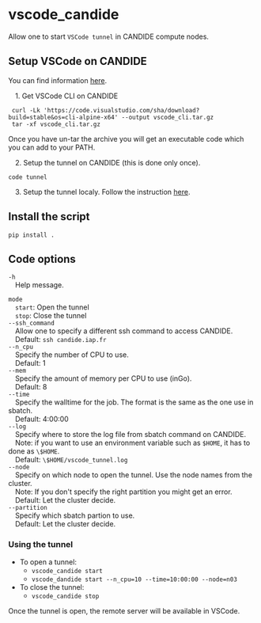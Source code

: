 # vscode_candide

Allow one to start `VSCode tunnel` in CANDIDE compute nodes.

## Setup VSCode on CANDIDE

You can find information [here](https://code.visualstudio.com/docs/remote/tunnels).

&emsp;1\. Get VSCode CLI on CANDIDE
   ```bach
    curl -Lk 'https://code.visualstudio.com/sha/download?build=stable&os=cli-alpine-x64' --output vscode_cli.tar.gz
    tar -xf vscode_cli.tar.gz
   ```
Once you have un-tar the archive you will get an executable code which you can add to your PATH.  

&emsp;2\. Setup the tunnel on CANDIDE (this is done only once).
```bach
code tunnel
```

&emsp;3\. Setup the tunnel localy. Follow the instruction [here](https://code.visualstudio.com/docs/remote/tunnels#_using-the-vs-code-ui).

## Install the script

`pip install .`

## Code options

`-h`  
&emsp;Help message.

`mode`  
&emsp;`start`: Open the tunnel  
&emsp;`stop`: Close the tunnel  
`--ssh_command`  
&emsp;Allow one to specify a different ssh command to access CANDIDE.  
&emsp;Default: `ssh candide.iap.fr`  
`--n_cpu`  
&emsp;Specify the number of CPU to use.  
&emsp;Default: 1  
`--mem`  
&emsp;Specify the amount of memory per CPU to use (inGo).  
&emsp;Default: 8  
`--time`  
&emsp;Specify the walltime for the job. The format is the same as the one use in sbatch.  
&emsp;Default: 4:00:00  
`--log`  
&emsp;Specify where to store the log file from sbatch command on CANDIDE.  
&emsp;Note: if you want to use an environment variable such as `$HOME`, it has to done as `\$HOME`.  
&emsp;Default: `\$HOME/vscode_tunnel.log`  
`--node`  
&emsp;Specify on which node to open the tunnel. Use the node names from the cluster.  
&emsp;Note: If you don't specify the right partition you might get an error.  
&emsp;Default: Let the cluster decide.  
`--partition`  
&emsp;Specify which sbatch partion to use.  
&emsp;Default: Let the cluster decide.  

### Using the tunnel
* To open a tunnel:
  * `vscode_candide start`
  * `vscode_dandide start --n_cpu=10 --time=10:00:00 --node=n03`
* To close the tunnel:
  * `vscode_candide stop`

Once the tunnel is open, the remote server will be available in VSCode.
